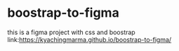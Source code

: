 # boostrap-to-figma
this is a figma project with css and boostrap
link:https://kyachingmarma.github.io/boostrap-to-figma/
